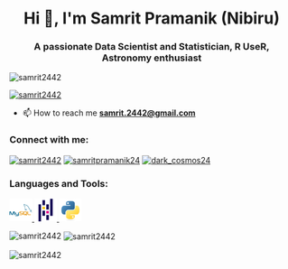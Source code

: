 <h1 align="center">Hi 👋, I'm Samrit Pramanik (Nibiru)</h1>
<h3 align="center">A passionate Data Scientist and Statistician, R UseR, Astronomy enthusiast</h3>

<p align="left"> <img src="https://komarev.com/ghpvc/?username=samrit2442&label=Profile%20views&color=0e75b6&style=flat" alt="samrit2442" /> </p>

<p align="left"> <a href="https://twitter.com/samrit2442" target="blank"><img src="https://img.shields.io/twitter/follow/samrit2442?logo=twitter&style=for-the-badge" alt="samrit2442" /></a> </p>

- 📫 How to reach me **samrit.2442@gmail.com**

<h3 align="left">Connect with me:</h3>
<p align="left">
<a href="https://twitter.com/samrit2442" target="blank"><img align="center" src="https://raw.githubusercontent.com/rahuldkjain/github-profile-readme-generator/master/src/images/icons/Social/twitter.svg" alt="samrit2442" height="30" width="40" /></a>
<a href="https://linkedin.com/in/samritpramanik24" target="blank"><img align="center" src="https://raw.githubusercontent.com/rahuldkjain/github-profile-readme-generator/master/src/images/icons/Social/linked-in-alt.svg" alt="samritpramanik24" height="30" width="40" /></a>
<a href="https://instagram.com/dark_cosmos24" target="blank"><img align="center" src="https://raw.githubusercontent.com/rahuldkjain/github-profile-readme-generator/master/src/images/icons/Social/instagram.svg" alt="dark_cosmos24" height="30" width="40" /></a>
</p>

<h3 align="left">Languages and Tools:</h3>
<p align="left"> <a href="https://www.mysql.com/" target="_blank" rel="noreferrer"> <img src="https://raw.githubusercontent.com/devicons/devicon/master/icons/mysql/mysql-original-wordmark.svg" alt="mysql" width="40" height="40"/> </a> <a href="https://pandas.pydata.org/" target="_blank" rel="noreferrer"> <img src="https://raw.githubusercontent.com/devicons/devicon/2ae2a900d2f041da66e950e4d48052658d850630/icons/pandas/pandas-original.svg" alt="pandas" width="40" height="40"/> </a> <a href="https://www.python.org" target="_blank" rel="noreferrer"> <img src="https://raw.githubusercontent.com/devicons/devicon/master/icons/python/python-original.svg" alt="python" width="40" height="40"/> </a> </p>

<p><img align="left" src="https://github-readme-stats.vercel.app/api/top-langs?username=samrit2442&show_icons=true&locale=en&layout=compact" alt="samrit2442" /></p>

<p>&nbsp;<img align="center" src="https://github-readme-stats.vercel.app/api?username=samrit2442&show_icons=true&locale=en" alt="samrit2442" /></p>

<p><img align="center" src="https://github-readme-streak-stats.herokuapp.com/?user=samrit2442&" alt="samrit2442" /></p>

